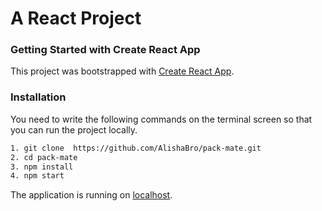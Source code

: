 # A React Project

### Getting Started with Create React App

This project was bootstrapped with [Create React App](https://github.com/facebook/create-react-app).

### Installation

You need to write the following commands on the terminal screen so that you can run the project locally.

```sh
1. git clone  https://github.com/AlishaBro/pack-mate.git
2. cd pack-mate
3. npm install
4. npm start
```

The application is running on [localhost](http://localhost:3000).
